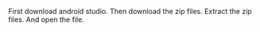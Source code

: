 First download android studio. Then download the zip files. Extract the zip files. And open the file.
